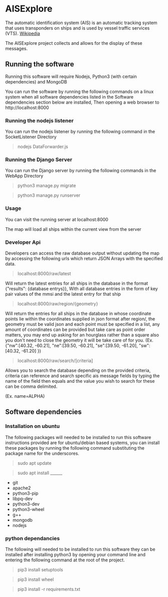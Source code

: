 # AISExplore
The automatic identification system (AIS) is an automatic tracking system that uses transponders on ships and is used by vessel traffic services (VTS). [Wikipedia](https://en.wikipedia.org/wiki/Automatic_identification_system)

The AISExplore project collects and allows for the display of these messages.


## Running the software

Running this software will require Nodejs, Python3 (with certain dependencies) and MongoDB

You can run the software by running the following commands on a linux system when all software dependencies listed in the Software dependencies section below are installed,
Then opening a web browser to http://localhost:8000

### Running the nodejs listener

You can run the nodejs listener by running the following command in the SocketListener Directory 
 
> nodejs DataForwarder.js

### Running the Django Server

You can run the Django server by running the following commands in the WebApp Directory 
 
> python3 manage.py migrate

> python3 manage.py runserver


### Usage

You can visit the running server at localhost:8000
 
The map will load all ships within the current view from the server
 
### Developer Api

Developers can access the raw database output without updating the map by accessing the following urls which return JSON
Arrays with the specified data.

> localhost:8000/raw/latest

Will return the latest entries for all ships in the database in the format {"results": {database entrys}},
With all database entries in the form of key pair values of the mmsi and the latest entry for that ship

> localhost:8000/raw/region/{geometry}

Will return the entries for all ships in the database in whose coordinate points lie within the coordinates supplied in json format
after region/, the geometry must be valid json and each point must be specified in a list, any amount of coordinates can be provided 
but take care as point order matters, you may end up asking for an hourglass rather than a square also you don't need to close the geometry
it will be take care of for you.
(Ex. {"nw":[40.32, -60.21], "ne":[39.50, -60.21], "se":[39.50, -61.20], "sw":[40.32, -61.20] })

> localhost:8000/raw/search/[criteria]

Allows you to search the database depending on the provided criteria, criteria can reference and search specific ais message fields by typing the name of the field then equals and the value you wish to search for these can be comma delimited. 

(Ex. name=ALPHA) 


## Software dependencies

### Installation on ubuntu ###
The following packages will needed to be installed to run this software instructions provided are for ubuntu/debian based systems,
you can install these packages by running the following command substituting the package name for the underscores.
> sudo apt update

> sudo apt install ______
- git
- apache2
- python3-pip
- libpq-dev
- python3-dev
- python3-wheel
- g++
- mongodb
- nodejs

### python dependancies ###

The following will needed to be installed to run this software they can be installed after installing python3
by opening your command line and entering the following command at the root of the project.
> pip3 install setuptools

> pip3 install wheel

> pip3 install -r requirements.txt 
